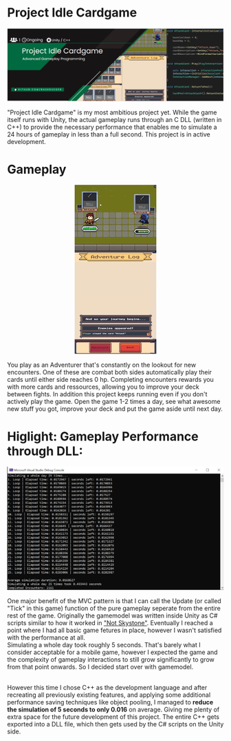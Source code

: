 # Project Idle Cardgame
<p align="center">
    <img src="Readme/Banner.png" alt="Idle Cardgame Banner"><br>
</p>

"Project Idle Cardgame" is my most ambitious project yet. While the game itself runs with Unity, the actual gameplay runs through an C DLL (written in C++) to provide the necessary performance that enables me to simulate a 24 hours of gameplay in less than a full second. 
This project is in active development.

# Gameplay
<p align="center">
    <img src="Readme/Gameplay.gif" alt="gameplay"><br>
</p>
You play as an Adventurer that's constantly on the lookout for new encounters. One of these are combat both sides automatically play their cards until either side reaches 0 hp. Completing encounters rewards you with more cards and ressources, allowing you to improve your deck between fights.
In addition this project keeps running even if you don't actively play the game. Open the game 1-2 times a day, see what awesome new stuff you got, improve your deck and put the game aside until next day.

# Higlight: Gameplay Performance through DLL:
<p align="center">
    <img src="Readme/Performance.PNG" alt="Performance"><br>
</p>

One major benefit of the MVC pattern is that I can call the Update (or called "Tick" in this game) function of the pure gameplay seperate from the entire rest of the game. Originally the gamemodel was written inside Unity as C# scripts similar to how it worked in ["Not Skystone"](https://github.com/BasKrueger/Not-Skystone-2.0/tree/main).
Eventually I reached a point where I had all basic game fetures in place, however I wasn't satisfied with the performance at all. <br>
Simulating a whole day took roughly 5 seconds. That's barely what I consider acceptable for a mobile game, however I expected the game and the complexity of gameplay interactions to still grow significantly to grow from that point onwards.
So I decided start over with gamemodel.<br><br>

However this time I chose C++ as the development language and after recreating all previously existing features, and applying some additional performance saving techniques like object pooling, I managed to <b>reduce the simulation of 5 seconds to only 0.016</b> on average. Giving me plenty of extra space for the future development of this project. The entire C++ gets exported into a DLL file, which then gets used by the C# scripts on the Unity side. 
